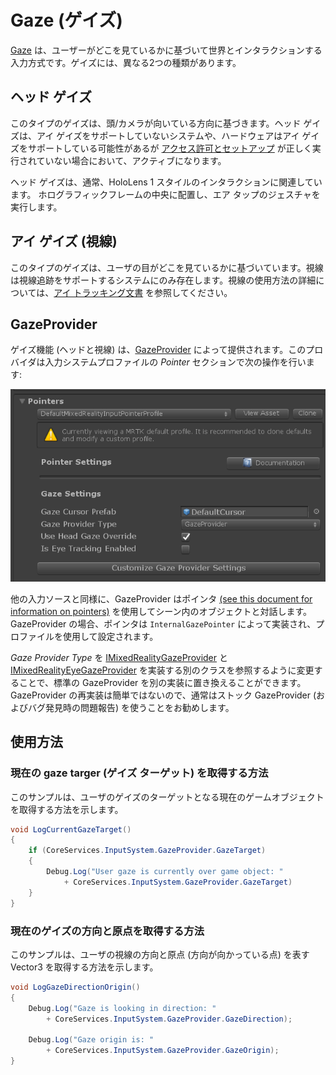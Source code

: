# Gaze (ゲイズ)

[Gaze](https://docs.microsoft.com/ja-jp/windows/mixed-reality/gaze) は、ユーザーがどこを見ているかに基づいて世界とインタラクションする入力方式です。ゲイズには、異なる2つの種類があります。

## ヘッド ゲイズ

このタイプのゲイズは、頭/カメラが向いている方向に基づきます。ヘッド ゲイズは、アイ ゲイズをサポートしていないシステムや、ハードウェアはアイ ゲイズをサポートしている可能性があるが [アクセス許可とセットアップ](../EyeTracking/EyeTracking_BasicSetup.md#eye-tracking-requirements-checklist) が正しく実行されていない場合において、アクティブになります。

ヘッド ゲイズは、通常、HoloLens 1 スタイルのインタラクションに関連しています。
ホログラフィックフレームの中央に配置し、エア タップのジェスチャを実行します。

## アイ ゲイズ (視線)

このタイプのゲイズは、ユーザの目がどこを見ているかに基づいています。視線は視線追跡をサポートするシステムにのみ存在します。視線の使用方法の詳細については、[アイ トラッキング文書](../EyeTracking/EyeTracking_Main.md) を参照してください。

## GazeProvider

ゲイズ機能 (ヘッドと視線) は、[GazeProvider](xref:Microsoft.MixedReality.Toolkit.Input.GazeProvider) によって提供されます。このプロバイダは入力システムプロファイルの *Pointer* セクションで次の操作を行います:

![Gaze Configuration Entrypoint](../../Documentation/Images/Input/GazeConfigurationEntrypoint.png)

他の入力ソースと同様に、GazeProvider はポインタ [(see this document for information on pointers)](../Architecture/InputSystem/ControllersPointersAndFocus.md) を使用してシーン内のオブジェクトと対話します。
GazeProvider の場合、ポインタは `InternalGazePointer` によって実装され、プロファイルを使用して設定されます。

*Gaze Provider Type* を [IMixedRealityGazeProvider](xref:Microsoft.MixedReality.Toolkit.Input.IMixedRealityGazeProvider) と [IMixedRealityEyeGazeProvider](xref:Microsoft.MixedReality.Toolkit.Input.IMixedRealityEyeGazeProvider) を実装する別のクラスを参照するように変更することで、標準の GazeProvider を別の実装に置き換えることができます。
GazeProvider の再実装は簡単ではないので、通常はストック GazeProvider (およびバグ発見時の問題報告) を使うことをお勧めします。

## 使用方法

### 現在の gaze targer (ゲイズ ターゲット) を取得する方法

このサンプルは、ユーザのゲイズのターゲットとなる現在のゲームオブジェクトを取得する方法を示します。

```csharp
void LogCurrentGazeTarget()
{
    if (CoreServices.InputSystem.GazeProvider.GazeTarget)
    {
        Debug.Log("User gaze is currently over game object: "
            + CoreServices.InputSystem.GazeProvider.GazeTarget)
    }
}
```

### 現在のゲイズの方向と原点を取得する方法

このサンプルは、ユーザの視線の方向と原点 (方向が向かっている点) を表す Vector3 を取得する方法を示します。

```csharp
void LogGazeDirectionOrigin()
{
    Debug.Log("Gaze is looking in direction: "
        + CoreServices.InputSystem.GazeProvider.GazeDirection);

    Debug.Log("Gaze origin is: "
        + CoreServices.InputSystem.GazeProvider.GazeOrigin);
}
```
